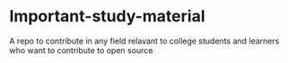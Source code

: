 # Important-study-material
A repo to contribute in any field relavant to college students and learners who want to contribute to open source
